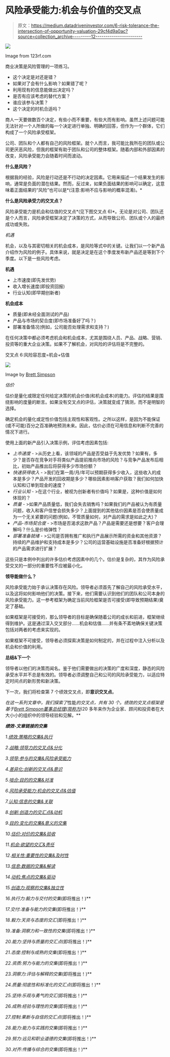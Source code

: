 # 风险承受能力:机会与价值的交叉点

> 原文：<https://medium.datadriveninvestor.com/6-risk-tolerance-the-intersection-of-opportunity-valuation-29cf4d9a0ac?source=collection_archive---------12----------------------->

![](img/ee3ec6fb5b28227cc8957eae2a42d6ff.png)

Image from 123rf.com

商业决策是风险管理的一项练习。

*   这个决定是对还是错？
*   如果对了会有什么影响？如果错了呢？
*   利用现有的信息能做出决定吗？
*   是否有应该考虑的替代方案？
*   谁应该参与决策？
*   这个决定的时机合适吗？

商人一天要做数百个决定，有些小而不重要，有些大而有影响。虽然上述问题可能无法针对一个人所做的每一个决定进行单独、明确的回答，但作为一个群体，它们构成了一个风险承受框架。

公司、团队和个人都有自己的风险框架。就个人而言，我可能比我所在的团队或公司更厌恶风险，但我的框架有助于团队和公司的整体框架。随着内部和外部因素的改变，风险承受能力会随着时间而波动。

**什么是风险？**

根据我的经验，风险是行动还是不行动的决定因素。它用来描述一个结果发生的影响，通常是负面的潜在结果。然而，反过来，如果负面结果的影响可以确定，这意味着正面结果的“风险”也可以是*(注意:影响不应与影响的概率混淆)。*

**什么是风险承受力的交叉点？**

风险承受能力是机会和估值的交叉点*(见下图交叉点 6)*。无论是对公司、团队还是个人而言，风险承受框架决定了决策的方式，从而导致公司、团队或个人的最终成功或失败。

*机遇*

机会，以及与其密切相关的机会成本，是风险等式中的关键。让我们以一个新产品介绍作为风险的例子。具体来说，就是决定是在这个季度发布新产品还是等到下个季度。以下是一些风险考虑。

**机遇**

*   上市速度(即先发优势)
*   收入增长速度(即投资回报)
*   行业认知(即早期创新者)

**机会成本**

*   质量(即未经全面测试的产品)
*   产品与市场的契合度(即市场准备好了吗？)
*   部署准备情况(例如，公司能否处理需求和支持？)

在任何决策中都必须考虑机会和机会成本，尤其是围绕人员、产品、战略、营销、投资等的重大企业决策。如果不了解机会，对风险的评估将是不完整的。

交叉点 6:风险容忍度=机会+估值

![](img/16af69b5b66530677bd8974d7e23c595.png)

Image by [Brett Simpson](https://medium.com/u/191cf90a65d7?source=post_page-----29cf4d9a0ac--------------------------------)

*估价*

估价是量化或限定任何给定决策的机会价值(和机会成本)的能力。评估的结果是围绕影响的度量的断言。如果没有交叉点的评估，决策就变成了猜测，而不是明智的选择。

确定机会的量化或定性价值包括主观性和客观性。之所以这样，是因为不能保证(或不可能)百分之百准确地预测未来。因此，估价必须在可用信息和判断不完善的情况下进行。

使用上面的新产品引入决策示例，评估考虑因素包括:

*   *上市速度* - >从历史上看，该领域的产品是否受益于先发优势？如果有，多少？是否存在竞争对手将类似产品提前推向市场的风险？与竞争产品发布后相比，初始产品推出后将获得多少市场份额？
*   *快速获得收入* - >我们在第一周/月/年可以预期获得多少收入，这些收入的成本是多少？产品开发的回收期是多少？哪些因素影响客户获取？我们如何加快认知和订单到现金的速度？
*   *行业认知* - >在这个行业，被视为创新者有价值吗？如果是，这种价值是如何体现的？
*   *质量* - >如果产品质量低，我们会失去销售吗？如果我们的产品被认为有质量问题，收入和客户信誉会损失多少？上面提到的其他估价因素是否会使质量成为一个无关紧要的问题(例如，不管质量如何，对产品的需求是如此之大)？
*   *产品-市场契合度* - >市场是否渴求这款产品？产品是需要还是想要？客户会理解吗？什么是价格弹性？
*   *部署准备就绪* - >公司是否拥有推广和执行产品展示所需的资金和其他资源？持续的产品维护和支持成本是多少？公司的运营基础设施是否准备好根据预计的产品需求进行扩展？

这些只是本例中列出的许多估价考虑因素中的几个。估价是复杂的，其作为风险承受交叉的一部分的重要性不应被最小化。

**领导能做什么？**

风险承受能力始于承认决策存在风险。领导者必须首先了解自己的风险承受水平，以及这将如何影响他们的决策。接下来，他们需要认识到他们的团队和公司本身的风险承受能力。这一参考框架为确定当前风险框架是否可接受(即导致预期结果)奠定了基础。

如果框架是可接受的，那么领导者的目标是确保随着公司的成长和前进，框架继续得到维护。这是通过深入交叉部分……机会和估值……并有条不紊地确保关键决策包括对两者的考虑来实现的。

如果框架不可接受，领导者必须探索决策是如何制定的，并在过程中注入分析以及机会和价值的利用。

**总结&下一个**

领导者以他们的决策而闻名。鉴于他们需要做出的决策的广度和深度，静态的风险承受水平并不总是有效的。领导者必须调整自己和公司的风险承受能力，以适应特定时间点的新形势和新决策。

下一次，我们将检查第 7 个绩效交叉点，即**意识交叉点**。

*在这一系列文章中，我们探索了*性能*的交叉点，共有 30 个。*绩效的交叉点*框架是基于*[*Brett Simpson*](https://www.linkedin.com/in/brettjsimpson/)*[*董事总经理(简称为*](https://www.linkedin.com/company/elevatesimply/)*)20 多年来作为企业家、顾问和投资者在大大小小的组织中的领导经验和见解。**

***绩效-文章链接的交集***

*1.[绩效:策略的交集&执行](https://medium.com/the-innovation/1-performance-the-intersection-of-strategy-execution-2bf06329f8d4)*

*2.[战略:领导力的交叉点&分化](https://medium.com/the-innovation/2-strategy-the-intersection-of-leadership-differentiation-a568b17731ab)*

*3.[领导:参与的交集&风险承受能力](https://medium.com/the-innovation/3-leadership-the-intersection-of-engagement-risk-tolerance-f8c887e6c1d3)*

*4.[差异化:创新的交叉点&意识](https://medium.com/@brettjsimpson/4-differentiation-the-intersection-of-innovation-awareness-a21d053ecf12)*

*5.[啮合:目的的交集&对准](https://medium.com/@brettjsimpson/5-engagement-the-intersection-of-purpose-alignment-953747437c26)*

*6.[风险承受能力:机会的交叉点&估值](https://medium.com/@brettjsimpson/6-risk-tolerance-the-intersection-of-opportunity-valuation-29cf4d9a0ac)*

*7.[认知:信息的交集&关联](https://medium.com/@brettjsimpson/7-awareness-the-intersection-of-information-relevance-f0fd5322bcb7)*

*8.[创新:创造力的交汇点&动机](https://medium.com/@brettjsimpson/8-innovation-the-intersection-of-creativity-motivation-7c1a12e0d5e2)*

*9.[目的:变化的交集&意义的交集](https://medium.com/@brettjsimpson/9-purpose-the-intersection-of-change-meaningfulness-9f12b0153e1)*

*10.[估价:对价的交集&验收](https://medium.com/@brettjsimpson/valuation-the-intersection-of-consideration-acceptance-eebe7b15e763)*

*11.[机会:欲望的交汇&责任](https://medium.com/the-innovation/opportunity-the-intersection-of-desire-accountability-7e81adb1e195)*

*12.[相关性:重要性的交集&及时性](https://medium.com/@brettjsimpson/relevance-the-intersection-of-importance-timeliness-56cc748eb066)*

*13.[信息:数据的交集&解读](https://medium.com/@brettjsimpson/information-the-intersection-of-data-interpretation-62acc94ba8bf)*

*14.[动机:焦点的交集&驱动](https://medium.com/@brettjsimpson/14-motivation-the-intersection-of-focus-drive-d9ebd3ca9951)*

*15.[创造力:观察的交集&独立性](https://medium.com/@brettjsimpson/15-creativity-the-intersection-of-observation-independence-57f7294acb2b)*

*16.执行力:毅力与交付的交集*(即将推出！)**

*17.交付:准备与能力的交集*(即将推出！)**

*18.毅力:天资与态度的交汇*(即将推出！)**

*19.准备:洞察力和一致性的交集*(即将推出！)**

*20.能力:坚持与质量的交汇点*(即将推出！)**

*21.态度:控制与成熟的交集*(即将推出！)**

*22.资质:努力与能力的交集*(即将推出！)**

*23.洞察力:评估与解释的交集*(即将推出！)**

*24.质量:彻底性和标准化的交汇点*(即将推出！)**

*25.坚持:乐观与勇气的交汇*(即将推出！)**

*26.成熟:经验与理性的交集*(即将推出！)**

*27.控制:果断与自信的交汇点*(即将推出！)**

*28.能力:能力与实践的交集*(即将推出！)**

*29.努力:远见和职业道德的交集*(即将推出！)**

*30.对齐:传播与综合的交集*(即将推出！)**